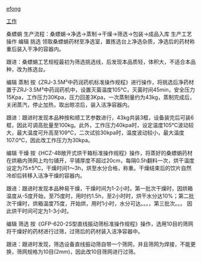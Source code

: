 [efong](libra/work/efong.md)

[工作](libra/work.md)


桑螵蛸
生产流程：桑螵蛸→净选→蒸制→干燥→筛选→包装→成品入库
生产工艺操作
编辑
挑选
领取桑螵蛸药材至净选室，置拣选台上净选杂质，净选后的药材称重后装入干净的容器内。

跟进：桑螵蛸工艺规程最初为筛选挑选线，后发现本品质轻，体积大，不适合本品种，改为拣选台。

编辑
蒸制
按《ZRJ-3.5M³中药润药机标准操作规程》进行操作，将挑选后净药材置于ZRJ-3.5M³中药润药机中，设置灭菌温度105℃，灭菌时间45min，安全压力15Kpa，工作压力30Kpa，压力回差3Kpa，一次蒸制量约为43kg，蒸制完成后，关闭蒸汽，停止加热，取出晾凉后，装入洁净容器内。

跟进：跟进时发现本品种按和顺工艺参数进行，43kg共装3框，设备装完后可装6框，因此可调高批量至100kg。此外，工作压力40kpa时，设定温度105℃波动较大，最大温度可升高至109℃，二次试验30kpa时，温度波动较小，最大温度107.0℃，因此改工作压力为30kpa。

编辑
干燥
按《HCZ-4B敞开式烘干箱标准操作规程》操作，将蒸好的桑螵蛸药材在烘箱内筛网上均匀铺开，平铺厚度不超过20cm，每隔0.5h翻料一次，烘干温度设定为75±5℃，干燥时间1～3h，烘至水分合格，称重。干燥结束后的饮片自然冷却后转移入洁净干燥的容器内。

跟进：跟进时发现本品种易干燥，干燥时间为1-2小时。第一批次干燥时，因烘箱温度从-5度开始，至75度时，用时约1.5h，至2小时时，烘干水分达10%；第二批次干燥时，烘箱温度75度，开始烘，用时1小时，水分可达。。。，第三批次。。。 因此烘干时间可定为1-3小时。

编辑
筛选
按《GFP-620-2S型直线振动筛标准操作规程》操作，选用10目的筛网将干燥好的药材进行过筛，过筛后的药材装入洁净容器中。

跟进：跟进时发现，筛选设备直线振动筛自带一个筛网，并且筛网为焊接，不能更换，筛网规格为10目(2mm)，因此改10目筛网进行过筛。


